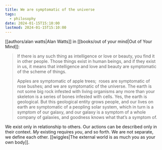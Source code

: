 ```yaml
---
title: We are symptomatic of the universe
tags:
  - philosophy
date: 2024-01-15T15:10:00
lastmod: 2024-01-15T15:10:00
---
```

[[authors/alan watts|Alan Watts]] in [[books/out of your mind|Out of Your Mind]]:

> If there is any such thing as intelligence or love or beauty, you find it in other people. Those things exist in human beings, and if they exist in us, it means that intelligence and love and beauty are symptomatic of the scheme of things. 
> 
> Apples are symptomatic of apple trees;  roses are symptomatic of rose bushes; and we are symptomatic of the universe. The earth is not some big rock infested with living organisms any more than your skeleton is a series of bones infested with cells. Yes, the earth is geological. But this geological entity grows people, and our lives on earth are symptomatic of a peopling solar system, which in turn is a symptom of our galaxy, and our galaxy is a symptom of a whole company of galaxies, and goodness knows what that’s a symptom of.

We exist only in relationship to others. Our actions can be described only in their context. *My* existing requires *you*, and so forth. We are not separate, we define each other. [[wiggles|The external world is as much you as your own body]].